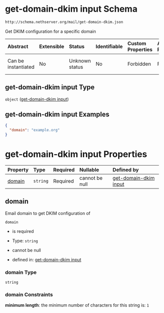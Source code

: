 # get-domain-dkim input Schema

```txt
http://schema.nethserver.org/mail/get-domain-dkim.json
```

Get DKIM configuration for a specific domain

| Abstract            | Extensible | Status         | Identifiable | Custom Properties | Additional Properties | Access Restrictions | Defined In                                                               |
| :------------------ | :--------- | :------------- | :----------- | :---------------- | :-------------------- | :------------------ | :----------------------------------------------------------------------- |
| Can be instantiated | No         | Unknown status | No           | Forbidden         | Forbidden             | none                | [get-domain-dkim.json](mail/get-domain-dkim.json "open original schema") |

## get-domain-dkim input Type

`object` ([get-domain-dkim input](get-domain-dkim.md))

## get-domain-dkim input Examples

```json
{
  "domain": "example.org"
}
```

# get-domain-dkim input Properties

| Property          | Type     | Required | Nullable       | Defined by                                                                                                                                |
| :---------------- | :------- | :------- | :------------- | :---------------------------------------------------------------------------------------------------------------------------------------- |
| [domain](#domain) | `string` | Required | cannot be null | [get-domain-dkim input](get-domain-dkim-properties-domain.md "http://schema.nethserver.org/mail/get-domain-dkim.json#/properties/domain") |

## domain

Email domain to get DKIM configuration of

`domain`

* is required

* Type: `string`

* cannot be null

* defined in: [get-domain-dkim input](get-domain-dkim-properties-domain.md "http://schema.nethserver.org/mail/get-domain-dkim.json#/properties/domain")

### domain Type

`string`

### domain Constraints

**minimum length**: the minimum number of characters for this string is: `1`
